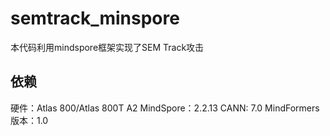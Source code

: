 # semtrack_minspore
本代码利用mindspore框架实现了SEM Track攻击

## 依赖
  硬件：Atlas 800/Atlas 800T A2
  MindSpore：2.2.13
  CANN: 7.0
  MindFormers版本：1.0
